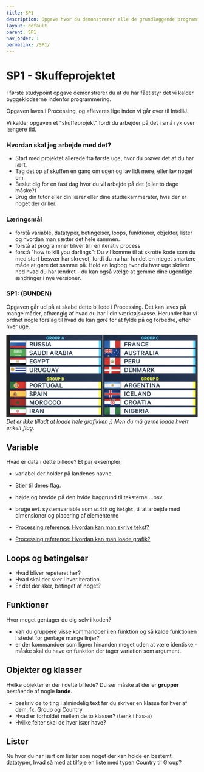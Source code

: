 ```yaml
---
title: SP1
description: Opgave hvor du demonstrerer alle de grundlæggende programmeringskoncepter
layout: default
parent: SP1
nav_order: 1
permalink: /SP1/
---
```

# SP1 - Skuffeprojektet
I første studypoint opgave demonstrerer du at du har fået styr det vi kalder byggeklodserne indenfor programmering. 

Opgaven laves i Processing, og afleveres lige inden vi går over til IntelliJ.

Vi kalder opgaven et "skuffeprojekt" fordi du arbejder på det i små ryk over længere tid.


### Hvordan skal jeg arbejde med det? 
 - Start med projektet allerede fra første uge, hvor du prøver det af du har lært.
 - Tag det op af skuffen en gang om ugen og lav lidt mere, eller lav noget om.
 - Beslut dig for en fast dag hvor du vil arbejde på det (eller to dage måske?)
 - Brug din tutor eller din lærer eller dine studiekammerater, hvis der er noget der driller.

### Læringsmål
 - forstå variable, datatyper, betingelser, loops, funktioner, objekter, lister og hvordan man sætter det hele sammen.
 - forstå at programmer bliver til i en iterativ process
 - forstå "how to kill you darlings": Du vil komme til at skrotte kode som du med stort besvær har skrevet, fordi du nu har fundet en meget smartere måde at gøre det samme på.
Hold en logbog hvor du hver uge skriver ned hvad du har ændret - du kan også vælge at gemme dine ugentlige ændringer i nye versioner.


### SP1: (BUNDEN)
Opgaven går ud på at skabe dette billede i Processing. Det kan laves på mange måder, afhængig af hvad du har i din værktøjskasse.
Herunder har vi ordnet nogle forslag til hvad du kan gøre for at fylde på og forbedre, efter hver uge.


![image](../../assets/images/flags.png)
_Det er ikke tilladt at loade hele grafikken ;) Men du må gerne loade hvert enkelt flag._

## Variable
Hvad er data i dette billede? Et par eksempler:
- variabel der holder på landenes navne.
- Stier til deres flag.
- højde og bredde på den hvide baggrund til teksterne
...osv.
- bruge evt. systemvariable som ```width``` og ```height```, til at arbejde med dimensioner og placering af elementerne


 - [Processing reference: Hvordan kan man skrive tekst?](https://processing.org/reference/loadImage_.html)
 - [Processing reference:  Hvordan kan man loade grafik?](https://processing.org/reference/text_.html)

## Loops og betingelser
 - Hvad bliver repeteret her? 
 - Hvad skal der sker i hver iteration.
 - Er dét der sker, betinget af noget?

## Funktioner
 Hvor meget gentager du dig selv i koden?
 - kan du gruppere visse kommandoer i en funktion og så kalde funktionen i stedet for gentage mange linjer?
 - er der kommandoer som ligner hinanden meget uden at være identiske - måske skal du have en funktion der tager variation som argument.


## Objekter og klasser
Hvilke objekter er der i dette billede?
Du ser måske at der er **grupper** bestående af nogle **lande**.
- beskriv de to ting i almindelig text før du skriver en klasse for hver af dem, fx. Group og Country
- Hvad er forholdet mellem de to klasser? (tænk i has-a)
- Hvilke felter skal de hver især have?

## Lister
Nu hvor du har lært om lister som noget der kan holde en bestemt datatyper, hvad så med at tilføje en liste med typen Country til Group?